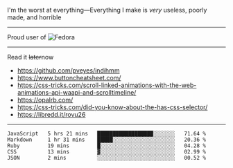 I'm the worst at everything—Everything I make is *very* useless, poorly made, and horrible

___
Proud user of ![Fedora](https://img.shields.io/badge/-Fedora-blue?style=flat-square&logo=fedora)

___
Read it <s>later</s>now
- https://github.com/pveyes/indihmm
- https://www.buttoncheatsheet.com/
- https://css-tricks.com/scroll-linked-animations-with-the-web-animations-api-waapi-and-scrolltimeline/
- https://opalrb.com/
- https://css-tricks.com/did-you-know-about-the-has-css-selector/
- https://libredd.it/rovu26

___
<!--START_SECTION:waka-->
```text
JavaScript   5 hrs 21 mins   ██████████████████░░░░░░░   71.64 % 
Markdown     1 hr 31 mins    █████░░░░░░░░░░░░░░░░░░░░   20.36 % 
Ruby         19 mins         █░░░░░░░░░░░░░░░░░░░░░░░░   04.28 % 
CSS          13 mins         ▓░░░░░░░░░░░░░░░░░░░░░░░░   02.99 % 
JSON         2 mins          ░░░░░░░░░░░░░░░░░░░░░░░░░   00.52 % 
```
<!--END_SECTION:waka-->
